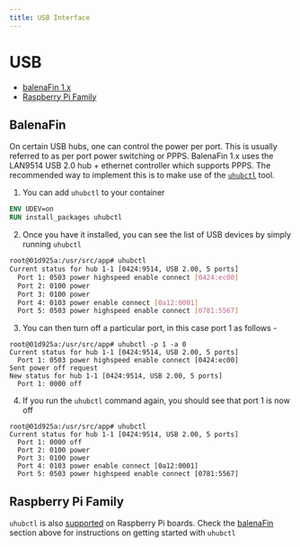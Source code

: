 ```yaml
---
title: USB Interface
---
```


# USB

* [balenaFin 1.x](#balenafin)
* [Raspberry Pi Family](#raspberry-pi-family)

## BalenaFin
On certain USB hubs, one can control the power per port. This is usually referred to as per port power switching or PPPS. BalenaFin 1.x uses the LAN9514 USB 2.0 hub + ethernet controller which supports PPPS. The recommended way to implement this is to make use of the [`uhubctl`](https://github.com/mvp/uhubctl) tool.

1. You can add `uhubctl` to your container
```Dockerfile
ENV UDEV=on
RUN install_packages uhubctl
```

2. Once you have it installed, you can see the list of USB devices by simply running `uhubctl`
```bash
root@01d925a:/usr/src/app# uhubctl
Current status for hub 1-1 [0424:9514, USB 2.00, 5 ports]
  Port 1: 0503 power highspeed enable connect [0424:ec00]
  Port 2: 0100 power
  Port 3: 0100 power
  Port 4: 0103 power enable connect [0a12:0001]
  Port 5: 0503 power highspeed enable connect [0781:5567]
```

3. You can then turn off a particular port, in this case port 1 as follows -
```
root@01d925a:/usr/src/app# uhubctl -p 1 -a 0
Current status for hub 1-1 [0424:9514, USB 2.00, 5 ports]
  Port 1: 0503 power highspeed enable connect [0424:ec00]
Sent power off request
New status for hub 1-1 [0424:9514, USB 2.00, 5 ports]
  Port 1: 0000 off
```

4. If you run the `uhubctl` command again, you should see that port 1 is now off
```
root@01d925a:/usr/src/app# uhubctl
Current status for hub 1-1 [0424:9514, USB 2.00, 5 ports]
  Port 1: 0000 off
  Port 2: 0100 power
  Port 3: 0100 power
  Port 4: 0103 power enable connect [0a12:0001]
  Port 5: 0503 power highspeed enable connect [0781:5567]
```

## Raspberry Pi Family

`uhubctl` is also [supported](https://github.com/mvp/uhubctl#compatible-usb-hubs) on Raspberry Pi boards. Check the [balenaFin](#balenafin) section above for instructions on getting started with `uhubctl`
